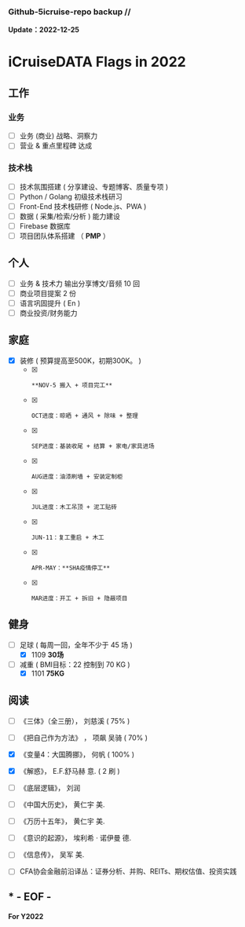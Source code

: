 ### Github-5icruise-repo backup //    
**Update：2022-12-25**     
>>>>>>>>>
# iCruiseDATA Flags in 2022  

## 工作  
### 业务  
- [ ] 业务 (商业) 战略、洞察力  
- [ ] 营业 & 重点里程碑 达成   

### 技术栈  
- [ ] 技术氛围搭建 ( 分享建设、专题博客、质量专项 )   
- [ ] Python / Golang 初级技术栈研习
- [ ] Front-End 技术栈研修 ( Node.js、PWA )   
- [ ] 数据 ( 采集/检索/分析 ) 能力建设  
- [ ] Firebase 数据库  
- [ ] 项目团队体系搭建  （ **PMP** ）

## 个人  
- [ ] 业务 & 技术力 输出分享博文/音频 10 回   
- [ ] 商业项目提案 2 份   
- [ ] 语言巩固提升 ( En )    
- [ ] 商业投资/财务能力   

## 家庭  
- [x] 装修 ( 预算提高至500K，初期300K。 )  
    - [x]     **NOV-5 搬入 + 项目完工**    
    - [x]     OCT进度：晾晒 + 通风 + 除味 + 整理   
    - [x]     SEP进度：基装收尾 + 结算 + 家电/家具进场    
    - [x]     AUG进度：油漆刷墙 + 安装定制柜    
    - [x]     JUL进度：木工吊顶 + 泥工贴砖  
    - [x]     JUN-11：复工重启 + 木工
    - [x]     APR-MAY：**SHA疫情停工**
    - [x]     MAR进度：开工 + 拆旧 + 隐蔽项目

## 健身  
- [ ] 足球 ( 每周一回，全年不少于 45 场 )  
    - [x] 1109 **30场**  
- [ ] 减重 ( BMI目标：22  控制到 70 KG )  
    - [x] 1101 **75KG**  

## 阅读  
- [ ] 《三体》（全三册）， 刘慈溪  ( 75% )  
- [ ] 《把自己作为方法》 ， 项飙 吴骑  ( 70% )    
- [x] 《变量4：大国腾挪》， 何帆  ( 100% )    
- [x] 《解惑》， E.F.舒马赫  意.  ( 2 刷 ) 
- [ ] 《底层逻辑》， 刘润  
- [ ] 《中国大历史》， 黄仁宇  美.   
- [ ] 《万历十五年》， 黄仁宇  美.     
- [ ] 《意识的起源》， 埃利希 · 诺伊曼  德.   
- [ ] 《信息传》， 吴军  美.   
- [ ] CFA协会金融前沿译丛：证券分析、并购、REITs、期权估值、投资实践    


\* - EOF - 
--------
#### For Y2022
